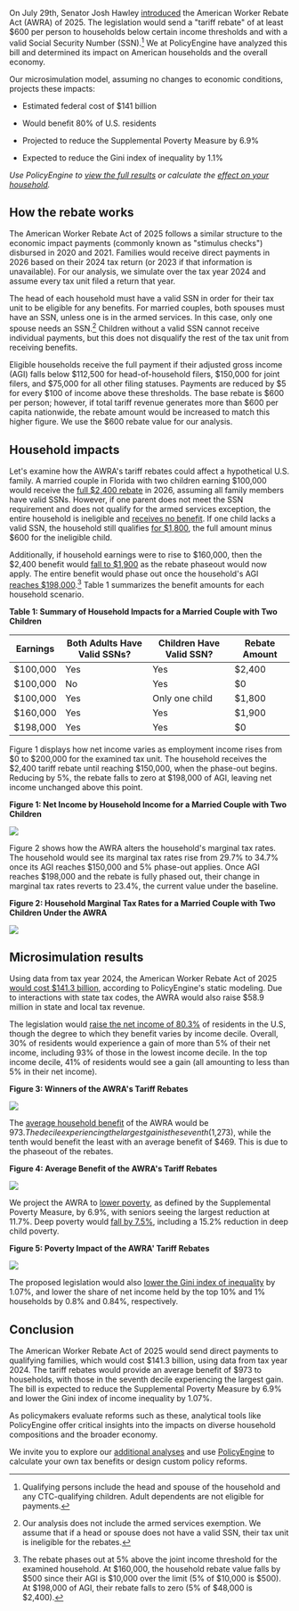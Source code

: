 On July 29th, Senator Josh Hawley [introduced](https://www.hawley.senate.gov/wp-content/uploads/2025/07/Hawley-American-Worker-Rebate-Act-Bill-Text.pdf) the American Worker Rebate Act (AWRA) of 2025. The legislation would send a "tariff rebate" of at least $600 per person to households below certain income thresholds and with a valid Social Security Number (SSN).[^1] We at PolicyEngine have analyzed this bill and determined its impact on American households and the overall economy.

Our microsimulation model, assuming no changes to economic conditions, projects these impacts:

- Estimated federal cost of $141 billion

- Would benefit 80% of U.S. residents

- Projected to reduce the Supplemental Poverty Measure by 6.9%

- Expected to reduce the Gini index of inequality by 1.1%

_Use PolicyEngine to [view the full results](https://policyengine.org/us/policy?focus=policyOutput.policyBreakdown&region=us&timePeriod=2024&baseline=2&dataset=enhanced_cps&reform=89462) or calculate the [effect on your household](https://policyengine.org/us/household?focus=intro&region=us&timePeriod=2024&baseline=2&dataset=enhanced_cps&reform=89462)._

## How the rebate works

The American Worker Rebate Act of 2025 follows a similar structure to the economic impact payments (commonly known as "stimulus checks") disbursed in 2020 and 2021. Families would receive direct payments in 2026 based on their 2024 tax return (or 2023 if that information is unavailable). For our analysis, we simulate over the tax year 2024 and assume every tax unit filed a return that year.

The head of each household must have a valid SSN in order for their tax unit to be eligible for any benefits. For married couples, both spouses must have an SSN, unless one is in the armed services. In this case, only one spouse needs an SSN.[^2] Children without a valid SSN cannot receive individual payments, but this does not disqualify the rest of the tax unit from receiving benefits.

Eligible households receive the full payment if their adjusted gross income (AGI) falls below $112,500 for head-of-household filers, $150,000 for joint filers, and $75,000 for all other filing statuses. Payments are reduced by $5 for every $100 of income above these thresholds. The base rebate is $600 per person; however, if total tariff revenue generates more than $600 per capita nationwide, the rebate amount would be increased to match this higher figure. We use the $600 rebate value for our analysis.

## Household impacts

Let's examine how the AWRA's tariff rebates could affect a hypothetical U.S. family. A married couple in Florida with two children earning $100,000 would receive the [full $2,400 rebate](https://policyengine.org/us/household?focus=householdOutput.netIncome&region=us&timePeriod=2024&baseline=2&dataset=enhanced_cps&reform=89462&household=55185) in 2026, assuming all family members have valid SSNs. However, if one parent does not meet the SSN requirement and does not qualify for the armed services exception, the entire household is ineligible and [receives no benefit](https://policyengine.org/us/household?focus=householdOutput.netIncome&region=us&timePeriod=2024&baseline=2&dataset=enhanced_cps&reform=89462&household=55186). If one child lacks a valid SSN, the household still qualifies [for $1,800](https://policyengine.org/us/household?focus=householdOutput.netIncome&region=us&timePeriod=2024&baseline=2&dataset=enhanced_cps&reform=89462&household=55197), the full amount minus $600 for the ineligible child.

Additionally, if household earnings were to rise to $160,000, then the $2,400 benefit would [fall to $1,900](https://policyengine.org/us/household?focus=householdOutput.netIncome&region=us&timePeriod=2024&baseline=2&dataset=enhanced_cps&reform=89462&household=55199) as the rebate phaseout would now apply. The entire benefit would phase out once the household's AGI [reaches $198,000](https://policyengine.org/us/household?focus=householdOutput.netIncome&region=us&timePeriod=2024&baseline=2&dataset=enhanced_cps&reform=89462&household=55200).[^3] Table 1 summarizes the benefit amounts for each household scenario.

**Table 1: Summary of Household Impacts for a Married Couple with Two Children**

| Earnings | Both Adults Have Valid SSNs? | Children Have Valid SSN? | Rebate Amount |
| -------- | ---------------------------- | ------------------------ | ------------- |
| $100,000 | Yes                          | Yes                      | $2,400        |
| $100,000 | No                           | Yes                      | $0            |
| $100,000 | Yes                          | Only one child           | $1,800        |
| $160,000 | Yes                          | Yes                      | $1,900        |
| $198,000 | Yes                          | Yes                      | $0            |

Figure 1 displays how net income varies as employment income rises from $0 to $200,000 for the examined tax unit. The household receives the $2,400 tariff rebate until reaching $150,000, when the phase-out begins. Reducing by 5%, the rebate falls to zero at $198,000 of AGI, leaving net income unchanged above this point.

**Figure 1: Net Income by Household Income for a Married Couple with Two Children**

![](https://cdn-images-1.medium.com/max/2000/0*hnuDJEzEZ3ozxnWR)

Figure 2 shows how the AWRA alters the household's marginal tax rates. The household would see its marginal tax rates rise from 29.7% to 34.7% once its AGI reaches $150,000 and 5% phase-out applies. Once AGI reaches $198,000 and the rebate is fully phased out, their change in marginal tax rates reverts to 23.4%, the current value under the baseline.

**Figure 2: Household Marginal Tax Rates for a Married Couple with Two Children Under the AWRA**

![](https://cdn-images-1.medium.com/max/2000/0*V2roDkUrDQB1zWNI)

## Microsimulation results

Using data from tax year 2024, the American Worker Rebate Act of 2025 [would cost $141.3 billion](https://policyengine.org/us/policy?focus=policyOutput.budgetaryImpact.overall&region=us&timePeriod=2024&baseline=2&dataset=enhanced_cps&reform=89462), according to PolicyEngine's static modeling. Due to interactions with state tax codes, the AWRA would also raise $58.9 million in state and local tax revenue.

The legislation would [raise the net income of 80.3%](https://policyengine.org/us/policy?focus=policyOutput.winnersAndLosers.incomeDecile&region=us&timePeriod=2024&baseline=2&dataset=enhanced_cps&reform=89462) of residents in the U.S, though the degree to which they benefit varies by income decile. Overall, 30% of residents would experience a gain of more than 5% of their net income, including 93% of those in the lowest income decile. In the top income decile, 41% of residents would see a gain (all amounting to less than 5% in their net income).

**Figure 3: Winners of the AWRA's Tariff Rebates**

![](https://cdn-images-1.medium.com/max/2000/0*uFiy--rmBE7w_6L-)

The [average household benefit](https://policyengine.org/us/policy?focus=policyOutput.distributionalImpact.incomeDecile.average&region=us&timePeriod=2024&baseline=2&dataset=enhanced_cps&reform=89462) of the AWRA would be $973. The decile experiencing the largest gain is the seventh ($1,273), while the tenth would benefit the least with an average benefit of $469. This is due to the phaseout of the rebates.

**Figure 4: Average Benefit of the AWRA's Tariff Rebates**

![](https://cdn-images-1.medium.com/max/2000/0*bIQjYwzSnpQLt6Iw)

We project the AWRA to [lower poverty](https://policyengine.org/us/policy?focus=policyOutput.povertyImpact.regular.byAge&region=us&timePeriod=2024&baseline=2&dataset=enhanced_cps&reform=89462), as defined by the Supplemental Poverty Measure, by 6.9%, with seniors seeing the largest reduction at 11.7%. Deep poverty would [fall by 7.5%](https://policyengine.org/us/policy?focus=policyOutput.povertyImpact.deep.byAge&region=us&timePeriod=2024&baseline=2&dataset=enhanced_cps&reform=89462), including a 15.2% reduction in deep child poverty.

**Figure 5: Poverty Impact of the AWRA' Tariff Rebates**

![](https://cdn-images-1.medium.com/max/2000/0*qSsl1Vo4_4slkDjA)

The proposed legislation would also [lower the Gini index of inequality](https://policyengine.org/us/policy?focus=policyOutput.inequalityImpact&region=us&timePeriod=2024&baseline=2&dataset=enhanced_cps&reform=89462) by 1.07%, and lower the share of net income held by the top 10% and 1% households by 0.8% and 0.84%, respectively.

## Conclusion

The American Worker Rebate Act of 2025 would send direct payments to qualifying families, which would cost $141.3 billion, using data from tax year 2024. The tariff rebates would provide an average benefit of $973 to households, with those in the seventh decile experiencing the largest gain. The bill is expected to reduce the Supplemental Poverty Measure by 6.9% and lower the Gini index of income inequality by 1.07%.

As policymakers evaluate reforms such as these, analytical tools like PolicyEngine offer critical insights into the impacts on diverse household compositions and the broader economy.

We invite you to explore our [additional analyses](https://policyengine.org/us/research) and use [PolicyEngine](https://policyengine.org/us) to calculate your own tax benefits or design custom policy reforms.

[^1]: Qualifying persons include the head and spouse of the household and any CTC-qualifying children. Adult dependents are not eligible for payments.

[^2]: Our analysis does not include the armed services exemption. We assume that if a head or spouse does not have a valid SSN, their tax unit is ineligible for the rebates.

[^3]: The rebate phases out at 5% above the joint income threshold for the examined household. At $160,000, the household rebate value falls by $500 since their AGI is $10,000 over the limit (5% of $10,000 is $500). At $198,000 of AGI, their rebate falls to zero (5% of $48,000 is $2,400).
